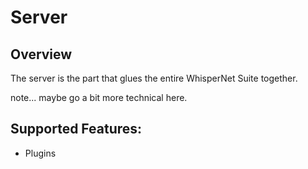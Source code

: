# Server

## Overview

The server is the part that glues the entire WhisperNet Suite together. 


note... maybe go a bit more technical here.

## Supported Features:
 - Plugins